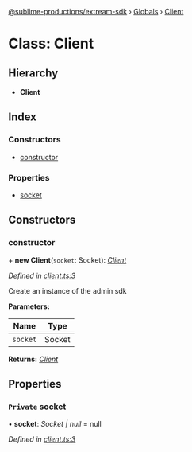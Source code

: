 [@sublime-productions/extream-sdk](../README.md) › [Globals](../globals.md) › [Client](client.md)

# Class: Client

## Hierarchy

* **Client**

## Index

### Constructors

* [constructor](client.md#constructor)

### Properties

* [socket](client.md#private-socket)

## Constructors

###  constructor

\+ **new Client**(`socket`: Socket): *[Client](client.md)*

*Defined in [client.ts:3](https://github.com/Extream-SaaS/ex-sdk/blob/1dafdd0/src/client.ts#L3)*

Create an instance of the admin sdk

**Parameters:**

Name | Type |
------ | ------ |
`socket` | Socket |

**Returns:** *[Client](client.md)*

## Properties

### `Private` socket

• **socket**: *Socket | null* = null

*Defined in [client.ts:3](https://github.com/Extream-SaaS/ex-sdk/blob/1dafdd0/src/client.ts#L3)*
